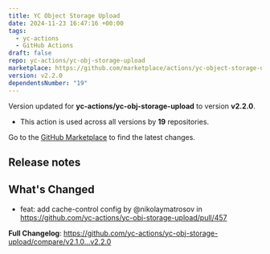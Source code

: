 ```yaml
---
title: YC Object Storage Upload
date: 2024-11-23 16:47:16 +00:00
tags:
  - yc-actions
  - GitHub Actions
draft: false
repo: yc-actions/yc-obj-storage-upload
marketplace: https://github.com/marketplace/actions/yc-object-storage-upload
version: v2.2.0
dependentsNumber: "19"
---
```



Version updated for **yc-actions/yc-obj-storage-upload** to version **v2.2.0**.
- This action is used across all versions by **19** repositories.

Go to the [GitHub Marketplace](https://github.com/marketplace/actions/yc-object-storage-upload) to find the latest changes.

## Release notes

## What's Changed
* feat: add cache-control config by @nikolaymatrosov in https://github.com/yc-actions/yc-obj-storage-upload/pull/457


**Full Changelog**: https://github.com/yc-actions/yc-obj-storage-upload/compare/v2.1.0...v2.2.0
